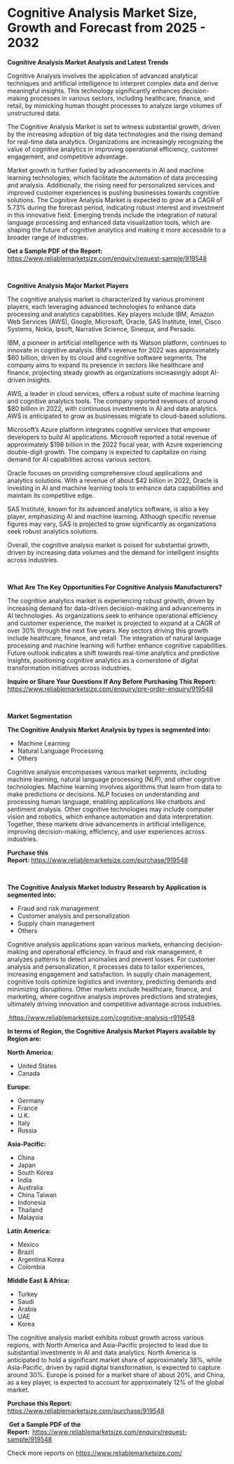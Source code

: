 <p><h1>Cognitive Analysis Market Size, Growth and Forecast from 2025 - 2032</h1></p><p><strong>Cognitive Analysis Market Analysis and Latest Trends</strong></p>
<p><p>Cognitive Analysis involves the application of advanced analytical techniques and artificial intelligence to interpret complex data and derive meaningful insights. This technology significantly enhances decision-making processes in various sectors, including healthcare, finance, and retail, by mimicking human thought processes to analyze large volumes of unstructured data.</p><p>The Cognitive Analysis Market is set to witness substantial growth, driven by the increasing adoption of big data technologies and the rising demand for real-time data analytics. Organizations are increasingly recognizing the value of cognitive analytics in improving operational efficiency, customer engagement, and competitive advantage. </p><p>Market growth is further fueled by advancements in AI and machine learning technologies, which facilitate the automation of data processing and analysis. Additionally, the rising need for personalized services and improved customer experiences is pushing businesses towards cognitive solutions. The Cognitive Analysis Market is expected to grow at a CAGR of 5.73% during the forecast period, indicating robust interest and investment in this innovative field. Emerging trends include the integration of natural language processing and enhanced data visualization tools, which are shaping the future of cognitive analytics and making it more accessible to a broader range of industries.</p></p>
<p><strong>Get a Sample PDF of the Report:&nbsp;</strong> <a href="https://www.reliablemarketsize.com/enquiry/request-sample/919548?utm_campaign=2292&utm_medium=2&utm_source=Github&utm_content=ia&utm_term=05032025&utm_id=cognitive-analysis">https://www.reliablemarketsize.com/enquiry/request-sample/919548</a></p>
<p>&nbsp;</p>
<p><strong>Cognitive Analysis Major Market Players</strong></p>
<p><p>The cognitive analysis market is characterized by various prominent players, each leveraging advanced technologies to enhance data processing and analytics capabilities. Key players include IBM, Amazon Web Services (AWS), Google, Microsoft, Oracle, SAS Institute, Intel, Cisco Systems, Nokia, Ipsoft, Narrative Science, Sinequa, and Persado.</p><p>IBM, a pioneer in artificial intelligence with its Watson platform, continues to innovate in cognitive analysis. IBM's revenue for 2022 was approximately $60 billion, driven by its cloud and cognitive software segments. The company aims to expand its presence in sectors like healthcare and finance, projecting steady growth as organizations increasingly adopt AI-driven insights.</p><p>AWS, a leader in cloud services, offers a robust suite of machine learning and cognitive analytics tools. The company reported revenues of around $80 billion in 2022, with continuous investments in AI and data analytics. AWS is anticipated to grow as businesses migrate to cloud-based solutions.</p><p>Microsoft’s Azure platform integrates cognitive services that empower developers to build AI applications. Microsoft reported a total revenue of approximately $198 billion in the 2022 fiscal year, with Azure experiencing double-digit growth. The company is expected to capitalize on rising demand for AI capabilities across various sectors.</p><p>Oracle focuses on providing comprehensive cloud applications and analytics solutions. With a revenue of about $42 billion in 2022, Oracle is investing in AI and machine learning tools to enhance data capabilities and maintain its competitive edge.</p><p>SAS Institute, known for its advanced analytics software, is also a key player, emphasizing AI and machine learning. Although specific revenue figures may vary, SAS is projected to grow significantly as organizations seek robust analytics solutions.</p><p>Overall, the cognitive analysis market is poised for substantial growth, driven by increasing data volumes and the demand for intelligent insights across industries.</p></p>
<p>&nbsp;</p>
<p><strong>What Are The Key Opportunities For Cognitive Analysis Manufacturers?</strong></p>
<p><p>The cognitive analytics market is experiencing robust growth, driven by increasing demand for data-driven decision-making and advancements in AI technologies. As organizations seek to enhance operational efficiency and customer experience, the market is projected to expand at a CAGR of over 30% through the next five years. Key sectors driving this growth include healthcare, finance, and retail. The integration of natural language processing and machine learning will further enhance cognitive capabilities. Future outlook indicates a shift towards real-time analytics and predictive insights, positioning cognitive analytics as a cornerstone of digital transformation initiatives across industries.</p></p>
<p><strong>Inquire or Share Your Questions If Any Before Purchasing This Report:</strong> <a href="https://www.reliablemarketsize.com/enquiry/pre-order-enquiry/919548?utm_campaign=2292&utm_medium=2&utm_source=Github&utm_content=ia&utm_term=05032025&utm_id=cognitive-analysis">https://www.reliablemarketsize.com/enquiry/pre-order-enquiry/919548</a></p>
<p>&nbsp;</p>
<p><strong>Market Segmentation</strong></p>
<p><strong>The Cognitive Analysis Market Analysis by types is segmented into:</strong></p>
<p><ul><li>Machine Learning</li><li>Natural Language Processing</li><li>Others</li></ul></p>
<p><p>Cognitive analysis encompasses various market segments, including machine learning, natural language processing (NLP), and other cognitive technologies. Machine learning involves algorithms that learn from data to make predictions or decisions. NLP focuses on understanding and processing human language, enabling applications like chatbots and sentiment analysis. Other cognitive technologies may include computer vision and robotics, which enhance automation and data interpretation. Together, these markets drive advancements in artificial intelligence, improving decision-making, efficiency, and user experiences across industries.</p></p>
<p><strong>Purchase this Report:&nbsp;</strong><a href="https://www.reliablemarketsize.com/purchase/919548?utm_campaign=2292&utm_medium=2&utm_source=Github&utm_content=ia&utm_term=05032025&utm_id=cognitive-analysis">https://www.reliablemarketsize.com/purchase/919548</a></p>
<p>&nbsp;</p>
<p><strong>The Cognitive Analysis Market Industry Research by Application is segmented into:</strong></p>
<p><ul><li>Fraud and risk management</li><li>Customer analysis and personalization</li><li>Supply chain management</li><li>Others</li></ul></p>
<p><p>Cognitive analysis applications span various markets, enhancing decision-making and operational efficiency. In fraud and risk management, it analyzes patterns to detect anomalies and prevent losses. For customer analysis and personalization, it processes data to tailor experiences, increasing engagement and satisfaction. In supply chain management, cognitive tools optimize logistics and inventory, predicting demands and minimizing disruptions. Other markets include healthcare, finance, and marketing, where cognitive analysis improves predictions and strategies, ultimately driving innovation and competitive advantage across industries.</p></p>
<p><a href="https://www.reliablemarketsize.com/cognitive-analysis-r919548?utm_campaign=2292&utm_medium=2&utm_source=Github&utm_content=ia&utm_term=05032025&utm_id=cognitive-analysis">&nbsp;https://www.reliablemarketsize.com/cognitive-analysis-r919548</a></p>
<p><strong>In terms of Region, the Cognitive Analysis Market Players available by Region are:</strong></p>
<p>
    <p> <strong> North America: </strong>
        <ul>
            <li>United States</li>
            <li>Canada</li>
        </ul>
        </p> 
    <p> <strong> Europe: </strong>
        <ul>
            <li>Germany</li>
            <li>France</li>
            <li>U.K.</li>
            <li>Italy</li>
            <li>Russia</li>
        </ul>
        </p> 
    <p> <strong> Asia-Pacific: </strong>
        <ul>
            <li>China</li>
            <li>Japan</li>
            <li>South Korea</li>
            <li>India</li>
            <li>Australia</li>
            <li>China Taiwan</li>
            <li>Indonesia</li>
            <li>Thailand</li>
            <li>Malaysia</li>
        </ul>
        </p> 
    <p> <strong> Latin America: </strong>
        <ul>
            <li>Mexico</li>
            <li>Brazil</li>
            <li>Argentina Korea</li>
            <li>Colombia</li>
        </ul>
        </p> 
    <p> <strong> Middle East & Africa: </strong>
        <ul>
            <li>Turkey</li>
            <li>Saudi</li>
            <li>Arabia</li>
            <li>UAE</li>
            <li>Korea</li>
        </ul>
    </p>
    </p>
<p><p>The cognitive analysis market exhibits robust growth across various regions, with North America and Asia-Pacific projected to lead due to substantial investments in AI and data analytics. North America is anticipated to hold a significant market share of approximately 38%, while Asia-Pacific, driven by rapid digital transformation, is expected to capture around 30%. Europe is poised for a market share of about 20%, and China, as a key player, is expected to account for approximately 12% of the global market.</p></p>
<p><strong>Purchase this Report: </strong><a href="https://www.reliablemarketsize.com/purchase/919548?utm_campaign=2292&utm_medium=2&utm_source=Github&utm_content=ia&utm_term=05032025&utm_id=cognitive-analysis">https://www.reliablemarketsize.com/purchase/919548</a></p>
<p>&nbsp;<strong>Get a Sample PDF of the Report:&nbsp;&nbsp;</strong><a href="https://www.reliablemarketsize.com/enquiry/request-sample/919548?utm_campaign=2292&utm_medium=2&utm_source=Github&utm_content=ia&utm_term=05032025&utm_id=cognitive-analysis">https://www.reliablemarketsize.com/enquiry/request-sample/919548</a></p>
<p><strong></strong></p>
<p>Check more reports on <a href="https://www.reliablemarketsize.com/?utm_campaign=2292&utm_medium=2&utm_source=Github&utm_content=ia&utm_term=05032025&utm_id=cognitive-analysis">https://www.reliablemarketsize.com/</a></p>